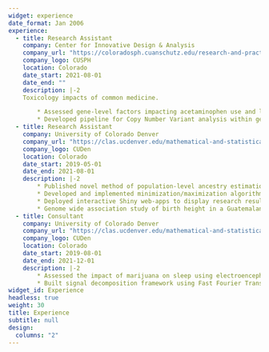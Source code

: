 ```yaml
---
widget: experience
date_format: Jan 2006
experience:
  - title: Research Assistant
    company: Center for Innovative Design & Analysis
    company_url: "https://coloradosph.cuanschutz.edu/research-and-practice/centers-programs/cida"
    company_logo: CUSPH
    location: Colorado
    date_start: 2021-08-01
    date_end: ""
    description: |-2
    Toxicology impacts of common medicine.

        * Assessed gene-level factors impacting acetaminophen use and liver damage.
        * Developed pipeline for Copy Number Variant analysis within genomic data.
  - title: Research Assistant
    company: University of Colorado Denver
    company_url: "https://clas.ucdenver.edu/mathematical-and-statistical-sciences/"
    company_logo: CUDen
    location: Colorado
    date_start: 2019-05-01
    date_end: 2021-08-01
    description: |-2
        * Published novel method of population-level ancestry estimation with summary genetic data.
        * Developed and implemented minimization/maximization algorithms.
        * Deployed interactive Shiny web-apps to display research results.
        * Genome wide association study of birth height in a Guatemalan cohort.
  - title: Consultant
    company: University of Colorado Denver
    company_url: "https://clas.ucdenver.edu/mathematical-and-statistical-sciences/"
    company_logo: CUDen
    location: Colorado
    date_start: 2019-08-01
    date_end: 2021-12-01
    description: |-2
        * Assessed the impact of marijuana on sleep using electroencephalogram (EEG) data.
        * Built signal decomposition framework using Fast Fourier Transforms.
widget_id: Experience
headless: true
weight: 30
title: Experience
subtitle: null
design:
  columns: "2"
---
```

